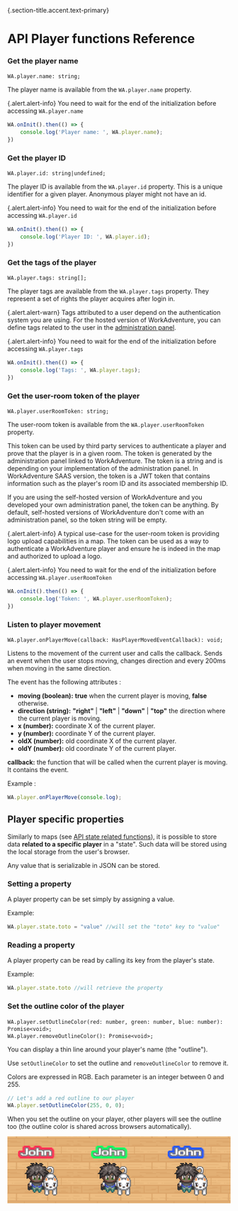 {.section-title.accent.text-primary}
# API Player functions Reference

### Get the player name

```
WA.player.name: string;
```

The player name is available from the `WA.player.name` property.

{.alert.alert-info}
You need to wait for the end of the initialization before accessing `WA.player.name`

```typescript
WA.onInit().then(() => {
    console.log('Player name: ', WA.player.name);
})
```

### Get the player ID

```
WA.player.id: string|undefined;
```

The player ID is available from the `WA.player.id` property.
This is a unique identifier for a given player. Anonymous player might not have an id.

{.alert.alert-info}
You need to wait for the end of the initialization before accessing `WA.player.id`

```typescript
WA.onInit().then(() => {
    console.log('Player ID: ', WA.player.id);
})
```

### Get the tags of the player

```
WA.player.tags: string[];
```

The player tags are available from the `WA.player.tags` property.
They represent a set of rights the player acquires after login in.

{.alert.alert-warn}
Tags attributed to a user depend on the authentication system you are using. For the hosted version
of WorkAdventure, you can define tags related to the user in the [administration panel](https://workadventu.re/admin-guide/manage-members).

{.alert.alert-info}
You need to wait for the end of the initialization before accessing `WA.player.tags`

```typescript
WA.onInit().then(() => {
    console.log('Tags: ', WA.player.tags);
})
```

### Get the user-room token of the player

```
WA.player.userRoomToken: string;
```

The user-room token is available from the `WA.player.userRoomToken` property.

This token can be used by third party services to authenticate a player and prove that the player is in a given room.
The token is generated by the administration panel linked to WorkAdventure. The token is a string and is depending on your implementation of the administration panel.
In WorkAdventure SAAS version, the token is a JWT token that contains information such as the player's room ID and its associated membership ID.

If you are using the self-hosted version of WorkAdventure and you developed your own administration panel, the token can be anything.
By default, self-hosted versions of WorkAdventure don't come with an administration panel, so the token string will be empty.

{.alert.alert-info}
A typical use-case for the user-room token is providing logo upload capabilities in a map.
The token can be used as a way to authenticate a WorkAdventure player and ensure he is indeed in the map and authorized to upload a logo.

{.alert.alert-info}
You need to wait for the end of the initialization before accessing `WA.player.userRoomToken`

```typescript
WA.onInit().then(() => {
    console.log('Token: ', WA.player.userRoomToken);
})
```

### Listen to player movement
```
WA.player.onPlayerMove(callback: HasPlayerMovedEventCallback): void;
```
Listens to the movement of the current user and calls the callback. Sends an event when the user stops moving, changes direction and every 200ms when moving in the same direction.

The event has the following attributes :
*   **moving (boolean):**  **true** when the current player is moving, **false** otherwise.
*   **direction (string):** **"right"** | **"left"** | **"down"** | **"top"** the direction where the current player is moving.
*   **x (number):** coordinate X of the current player.
*   **y (number):** coordinate Y of the current player.
*   **oldX (number):** old coordinate X of the current player.
*   **oldY (number):** old coordinate Y of the current player.

**callback:** the function that will be called when the current player is moving. It contains the event.

Example :
```javascript
WA.player.onPlayerMove(console.log);
```

## Player specific properties
Similarly to maps (see [API state related functions](api-state.md)), it is possible to store data **related to a specific player** in a "state". Such data will be stored using the local storage from the user's browser.  

Any value that is serializable in JSON can be stored.

### Setting a property
A player property can be set simply by assigning a value.

Example:
```javascript
WA.player.state.toto = "value" //will set the "toto" key to "value"
```

### Reading a property 
A player property can be read by calling its key from the player's state. 

Example:
```javascript
WA.player.state.toto //will retrieve the property 
```

### Set the outline color of the player
```
WA.player.setOutlineColor(red: number, green: number, blue: number): Promise<void>;
WA.player.removeOutlineColor(): Promise<void>;
```

You can display a thin line around your player's name (the "outline").

Use `setOutlineColor` to set the outline and `removeOutlineColor` to remove it.

Colors are expressed in RGB. Each parameter is an integer between 0 and 255.

```typescript
// Let's add a red outline to our player
WA.player.setOutlineColor(255, 0, 0);
```

When you set the outline on your player, other players will see the outline too (the outline color is shared across
browsers automatically).

![](images/outlines.png)
